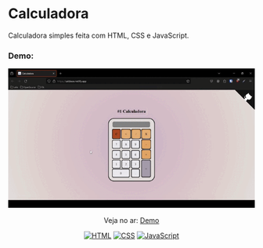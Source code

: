 # Calculadora
<p>Calculadora simples feita com HTML, CSS e JavaScript.</p>

### Demo:

<p align="center">
  <img src="/1. Calculadora/assets/demo/Calc.gif" />
</p>

<p align="center">
 Veja no ar: <a href="https://calcbase.netlify.app/" target="_blank">Demo</a>
</p>

<p align="center">
  <a href="#"><img src="https://img.shields.io/badge/HTML5-E34F26?style=for-the-badge&logo=html5&logoColor=white" alt="HTML"></a>
  <a href="#"><img src="https://img.shields.io/badge/CSS3-1572B6?style=for-the-badge&logo=css3&logoColor=white" alt="CSS"></a>
  <a href="#"><img src="https://img.shields.io/badge/JavaScript-F7DF1E?style=for-the-badge&logo=javascript&logoColor=black" alt="JavaScript"></a>
</p>
